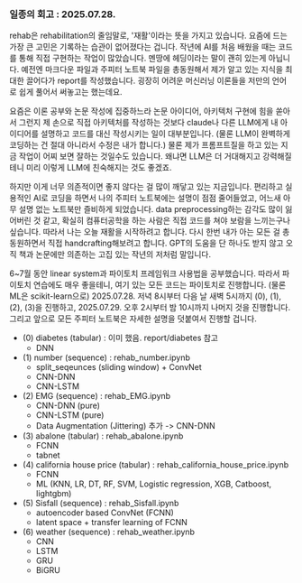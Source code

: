 ### 일종의 회고 : 2025.07.28.

rehab은 rehabilitation의 줄임말로, '재활'이라는 뜻을 가지고 있습니다. 요즘에 드는 가장 큰 고민은 기록하는 습관이 없어졌다는 겁니다. 작년에 AI를 처음 배웠을 때는 코드를 통해 직접 구현하는 작업이 많았습니다. 멘땅에 헤딩이라는 말이 괜히 있는게 아닙니다. 예전엔 마크다운 파일과 주피터 노트북 파일을 총동원해서 제가 알고 있는 지식을 최대한 끌어다가 report를 작성했습니다. 굉장히 어려운 머신러닝 이론들을 저만의 언어로 쉽게 풀어서 써놓고는 했는데요. 

요즘은 이론 공부와 논문 작성에 집중하느라 논문 아이디어, 아키텍처 구현에 힘을 쏟아서 그런지 제 손으로 직접 아키텍처를 작성하는 것보다 claude나 다른 LLM에게 내 아이디어를 설명하고 코드를 대신 작성시키는 일이 대부분입니다. (물론 LLM이 완벽하게 코딩하는 건 절대 아니라서 수정은 내가 합니다.) 물론 제가 프롬프트질을 하고 있는 지금 작업이 어찌 보면 잘하는 것일수도 있습니다. 왜냐면 LLM은 더 거대해지고 강력해질테니 미리 이렇게 LLM에 친숙해지는 것도 좋겠죠. 

하지만 이게 너무 의존적이면 좋지 않다는 걸 많이 깨닿고 있는 지금입니다. 편리하고 실용적인 AI로 코딩을 하면서 나의 주피터 노트북에는 설명이 점점 줄어들었고, 어느새 아무 설명 없는 노트북만 즐비하게 되었습니다. data preprocessing하는 감각도 많이 잃어버린 것 같고, 확실히 컴퓨터공학을 하는 사람은 직접 코드를 쳐야 보람을 느끼는구나 싶습니다. 따라서 나는 오늘 재활을 시작하려고 합니다. 다시 한번 내가 아는 모든 걸 총동원하면서 직접 handcrafting해보려고 합니다. GPT의 도움을 단 하나도 받지 않고 오직 책과 논문에만 의존하는 고집 있는 작년의 저처럼 말입니다.

6~7월 동안 linear system과 파이토치 프레임워크 사용법을 공부했습니다. 따라서 파이토치 연습에도 매우 좋을테니, 여기 있는 모든 코드는 파이토치로 진행합니다. (물론 ML은 scikit-learn으로) 2025.07.28. 저녁 8시부터 다음 날 새벽 5시까지 (0), (1), (2), (3)을 진행하고, 2025.07.29. 오후 2시부터 밤 10시까지 나머지 것을 진행합니다. 그리고 앞으로 모든 주피터 노트북은 자세한 설명을 덧붙여서 진행할 겁니다.

- (0) diabetes (tabular) : 이미 했음. report/diabetes 참고
    - DNN 
- (1) number (sequence) : rehab_number.ipynb
    - split_seqeunces (sliding window) + ConvNet
    - CNN-DNN
    - CNN-LSTM
- (2) EMG (sequence) : rehab_EMG.ipynb
    - CNN-DNN (pure)
    - CNN-LSTM (pure)
    - Data Augmentation (Jittering) 추가 -> CNN-DNN
- (3) abalone (tabular) : rehab_abalone.ipynb
    - FCNN 
    - tabnet
- (4) california house price (tabular) : rehab_california_house_price.ipynb
    - FCNN
    - ML (KNN, LR, DT, RF, SVM, Logistic regression, XGB, Catboost, lightgbm)
- (5) Sisfall (sequence) : rehab_Sisfall.ipynb
    - autoencoder based ConvNet (FCNN)
    - latent space + transfer learning of FCNN
- (6) weather (sequence) : rehab_weather.ipynb
    - CNN
    - LSTM
    - GRU
    - BiGRU

